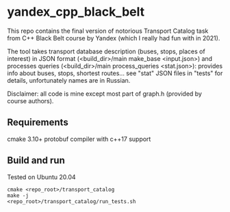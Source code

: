 # yandex_cpp_black_belt

This repo contains the final version of notorious Transport Catalog task from C++ Black Belt course by Yandex (which I really had fun with in 2021).

The tool takes transport database description (buses, stops, places of interest) in JSON format (<build_dir>/main make_base <input.json>) and processes queries (<build_dir>/main process_queries <stat.json>): provides info about buses, stops, shortest routes... see "stat" JSON files in "tests" for details, unfortunately names are in Russian.

Disclaimer: all code is mine except most part of graph.h (provided by course authors).

## Requirements

cmake 3.10+
protobuf
compiler with c++17 support

## Build and run

Tested on Ubuntu 20.04

```
cmake <repo_root>/transport_catalog
make -j
<repo_root>/transport_catalog/run_tests.sh
```
